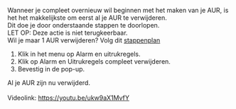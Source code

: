 Wanneer je compleet overnieuw wil beginnen met het maken van je AUR, is het het makkelijkste om eerst al je AUR te verwijderen.<br/>
Dit doe je door onderstaande stappen te doorlopen.<br/>
LET OP: Deze actie is niet terugkeerbaar.<br/>
Wil je maar 1 AUR verwijderen? Volg dit [stappenplan](AUR_verwijderen.md)<br/>

1. Klik in het menu op Alarm en uitrukregels.
2. Klik op Alarm en Uitrukregels compleet verwijderen.
3. Bevestig in de pop-up.

Al je AUR zijn nu verwijderd.
<br/><br/>
Videolink: https://youtu.be/ukw9aX1MvfY